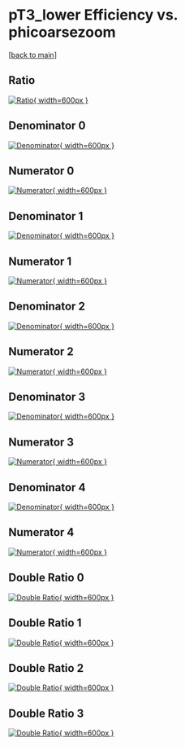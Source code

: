 # pT3_lower Efficiency vs. phicoarsezoom

[[back to main](./)]



## Ratio

[![Ratio](../mtv/var/pT3_lower_loweta_13_0_eff_phicoarsezoom.png){ width=600px }](../mtv/var/pT3_lower_loweta_13_0_eff_phicoarsezoom.pdf)

## Denominator 0

[![Denominator](../mtv/den/pT3_lower_loweta_13_0_eff_phicoarsezoom_den0.png){ width=600px }](../mtv/den/pT3_lower_loweta_13_0_eff_phicoarsezoom_den0.pdf)

## Numerator 0

[![Numerator](../mtv/num/pT3_lower_loweta_13_0_eff_phicoarsezoom_num0.png){ width=600px }](../mtv/num/pT3_lower_loweta_13_0_eff_phicoarsezoom_num0.pdf)

## Denominator 1

[![Denominator](../mtv/den/pT3_lower_loweta_13_0_eff_phicoarsezoom_den1.png){ width=600px }](../mtv/den/pT3_lower_loweta_13_0_eff_phicoarsezoom_den1.pdf)

## Numerator 1

[![Numerator](../mtv/num/pT3_lower_loweta_13_0_eff_phicoarsezoom_num1.png){ width=600px }](../mtv/num/pT3_lower_loweta_13_0_eff_phicoarsezoom_num1.pdf)

## Denominator 2

[![Denominator](../mtv/den/pT3_lower_loweta_13_0_eff_phicoarsezoom_den2.png){ width=600px }](../mtv/den/pT3_lower_loweta_13_0_eff_phicoarsezoom_den2.pdf)

## Numerator 2

[![Numerator](../mtv/num/pT3_lower_loweta_13_0_eff_phicoarsezoom_num2.png){ width=600px }](../mtv/num/pT3_lower_loweta_13_0_eff_phicoarsezoom_num2.pdf)

## Denominator 3

[![Denominator](../mtv/den/pT3_lower_loweta_13_0_eff_phicoarsezoom_den3.png){ width=600px }](../mtv/den/pT3_lower_loweta_13_0_eff_phicoarsezoom_den3.pdf)

## Numerator 3

[![Numerator](../mtv/num/pT3_lower_loweta_13_0_eff_phicoarsezoom_num3.png){ width=600px }](../mtv/num/pT3_lower_loweta_13_0_eff_phicoarsezoom_num3.pdf)

## Denominator 4

[![Denominator](../mtv/den/pT3_lower_loweta_13_0_eff_phicoarsezoom_den4.png){ width=600px }](../mtv/den/pT3_lower_loweta_13_0_eff_phicoarsezoom_den4.pdf)

## Numerator 4

[![Numerator](../mtv/num/pT3_lower_loweta_13_0_eff_phicoarsezoom_num4.png){ width=600px }](../mtv/num/pT3_lower_loweta_13_0_eff_phicoarsezoom_num4.pdf)

## Double Ratio 0

[![Double Ratio](../mtv/ratio/pT3_lower_loweta_13_0_eff_phicoarsezoom_ratio0.png){ width=600px }](../mtv/ratio/pT3_lower_loweta_13_0_eff_phicoarsezoom_ratio0.pdf)

## Double Ratio 1

[![Double Ratio](../mtv/ratio/pT3_lower_loweta_13_0_eff_phicoarsezoom_ratio1.png){ width=600px }](../mtv/ratio/pT3_lower_loweta_13_0_eff_phicoarsezoom_ratio1.pdf)

## Double Ratio 2

[![Double Ratio](../mtv/ratio/pT3_lower_loweta_13_0_eff_phicoarsezoom_ratio2.png){ width=600px }](../mtv/ratio/pT3_lower_loweta_13_0_eff_phicoarsezoom_ratio2.pdf)

## Double Ratio 3

[![Double Ratio](../mtv/ratio/pT3_lower_loweta_13_0_eff_phicoarsezoom_ratio3.png){ width=600px }](../mtv/ratio/pT3_lower_loweta_13_0_eff_phicoarsezoom_ratio3.pdf)

